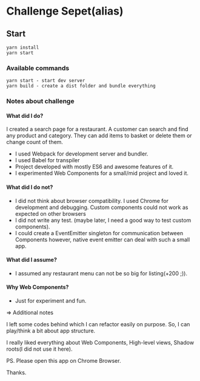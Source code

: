 # Challenge Sepet(alias)

## Start


```
yarn install
yarn start
```

### Available commands

```
yarn start - start dev server
yarn build - create a dist folder and bundle everything

```

### Notes about challenge

#### What did I do?
I created a search page for a restaurant.
A customer can search and find any product and category.
They can add items to basket or delete them or change count of them.

- I used Webpack for development server and bundler.
- I used Babel for transpiler
- Project developed with mostly ES6 and awesome features of it.
- I experimented Web Components for a small/mid project and loved it.

#### What did I do not?
- I did not think about browser compatibility. I used Chrome for development and debugging.
Custom components could not work as expected on other browsers
- I did not write any test. (maybe later, I need a good way to test custom components).
- I could create a EventEmitter singleton for communication between Components
however, native event emitter can deal with such a small app.

#### What did I assume?

- I assumed any restaurant menu can not be so big for listing(+200 ;)).

#### Why Web Components?

- Just for experiment and fun.

=> Additional notes

I left some codes behind which I can refactor easily on purpose.
So, I can play/think a bit about app structure.

I really liked everything about Web Components, High-level views, Shadow roots(I did not use it here).

PS. Please open this app on Chrome Browser.

Thanks.
